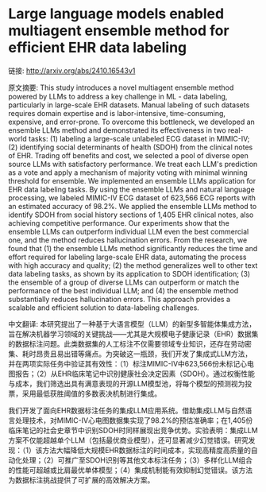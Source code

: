 # Large language models enabled multiagent ensemble method for efficient EHR data labeling

链接: http://arxiv.org/abs/2410.16543v1

原文摘要:
This study introduces a novel multiagent ensemble method powered by LLMs to
address a key challenge in ML - data labeling, particularly in large-scale EHR
datasets. Manual labeling of such datasets requires domain expertise and is
labor-intensive, time-consuming, expensive, and error-prone. To overcome this
bottleneck, we developed an ensemble LLMs method and demonstrated its
effectiveness in two real-world tasks: (1) labeling a large-scale unlabeled ECG
dataset in MIMIC-IV; (2) identifying social determinants of health (SDOH) from
the clinical notes of EHR. Trading off benefits and cost, we selected a pool of
diverse open source LLMs with satisfactory performance. We treat each LLM's
prediction as a vote and apply a mechanism of majority voting with minimal
winning threshold for ensemble. We implemented an ensemble LLMs application for
EHR data labeling tasks. By using the ensemble LLMs and natural language
processing, we labeled MIMIC-IV ECG dataset of 623,566 ECG reports with an
estimated accuracy of 98.2%. We applied the ensemble LLMs method to identify
SDOH from social history sections of 1,405 EHR clinical notes, also achieving
competitive performance. Our experiments show that the ensemble LLMs can
outperform individual LLM even the best commercial one, and the method reduces
hallucination errors. From the research, we found that (1) the ensemble LLMs
method significantly reduces the time and effort required for labeling
large-scale EHR data, automating the process with high accuracy and quality;
(2) the method generalizes well to other text data labeling tasks, as shown by
its application to SDOH identification; (3) the ensemble of a group of diverse
LLMs can outperform or match the performance of the best individual LLM; and
(4) the ensemble method substantially reduces hallucination errors. This
approach provides a scalable and efficient solution to data-labeling
challenges.

中文翻译:
本研究提出了一种基于大语言模型（LLM）的新型多智能体集成方法，旨在解决机器学习领域的关键挑战——尤其是大规模电子健康记录（EHR）数据集的数据标注问题。此类数据集的人工标注不仅需要领域专业知识，还存在劳动密集、耗时昂贵且易出错等痛点。为突破这一瓶颈，我们开发了集成式LLM方法，并在两项实际任务中验证其有效性：（1）标注MIMIC-IV中623,566份未标记心电图报告；（2）从EHR临床笔记中识别健康社会决定因素（SDOH）。通过权衡性能与成本，我们筛选出具有满意表现的开源LLM模型池，将每个模型的预测视为投票，采用最低获胜阈值的多数表决机制进行集成。

我们开发了面向EHR数据标注任务的集成LLM应用系统。借助集成LLM与自然语言处理技术，对MIMIC-IV心电图数据集实现了98.2%的预估准确率；在1,405份临床笔记的社会史章节中识别SDOH时同样展现出竞争优势。实验表明：集成LLM方案不仅能超越单个LLM（包括最优商业模型），还可显著减少幻觉错误。研究发现：（1）该方法大幅降低大规模EHR数据标注的时间成本，实现高精度高质量的自动化处理；（2）可推广至SDOH识别等其他文本标注任务；（3）多样化LLM组合的性能可超越或比肩最优单体模型；（4）集成机制能有效抑制幻觉错误。该方法为数据标注挑战提供了可扩展的高效解决方案。

